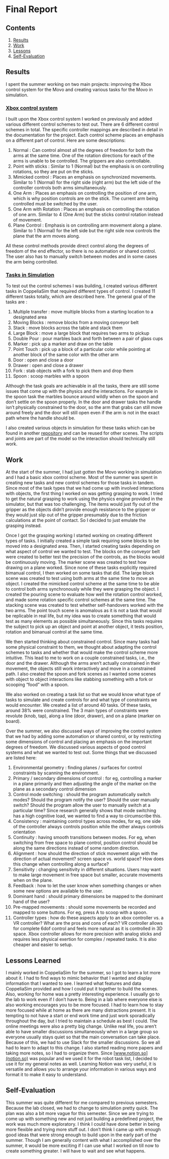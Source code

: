 # Final Report

## Contents
1. [Results](#results)
2. [Work](#work)
3. [Lessons](#lessons-learned)
4. [Self-Evaluation](#self-evaluation)

## Results

I spent the summer working on two main projects: improving the Xbox control system for the Movo and creating various tasks for the Movo in simulation.

### [Xbox control system](https://github.com/joshuawisc/movo-control-3)

I built upon the Xbox control system I worked on previously and added various different control schemes to test out. There are 6 different control schemes in total. The specific controller mappings are described in detail in the documentation for the project. Each control scheme places an emphasis on a different part of control. Here are some descriptions:

1. Normal : Can control almost all the degrees of freedom for both the arms at the same time. One of the rotation directions for each of the arms is unable to be controlled. The grippers are also controllable.
2. Point with sticks : Similar to 1 (Normal) but the emphasis is on controlling rotations, so they are put on the sticks.
3. Mimicked control : Places an emphasis on synchronized movements. Similar to 1 (Normal) for the right side (right arm) but the left side of the controller controls both arms simultaneously.
4. One Arm : Places an emphasis on controlling the position of one arm, which is why position controls are on the stick. The current arm being controlled must be switched by the user.
5. One Arm with Rotation : Places an emphasis on controlling the rotation of one arm. Similar to 4 (One Arm) but the sticks control rotation instead of movement.
6. Plane Control : Emphasis is on controlling arm movement along a plane. Similar to 1 (Normal) for the left side but the right side now controls the plane that the arm moves along.

All these control methods provide direct control along the degrees of freedom of the end effector, so there is no automation or shared control. The user also has to manually switch between modes and in some cases the arm being controlled.

### [Tasks in Simulation](https://github.com/joshuawisc/movo-sim-tasks)

To test out the control schemes I was building, I created various different tasks in CoppeliaSim that required different types of control. I created 11 different tasks totally, which are described here. The general goal of the tasks are :

1. Multiple transfer : move multiple blocks from a starting location to a designated area
2. Moving Blocks : remove blocks from a moving conveyor belt
3. Stack : move blocks across the table and stack them
4. Large Block : move a large block that requires two arms to pickup
5. Double Pour : pour marbles back and forth between a pair of glass cups
6. Marker : pick up a marker and draw on the table
7. Point Touch : pick up a block of a particular color while pointing at another block of the same color with the other arm
8. Door : open and close a door
9. Drawer : open and close a drawer
10. Fork : stab objects with a fork to pick them and drop them
11. Spoon : scoop marbles with a spoon

Although the task goals are achievable in all the tasks, there are still some issues that come up with the physics and the interactions. For example in the spoon task the marbles bounce around wildly when on the spoon and don’t settle on the spoon properly. In the door and drawer tasks the handle isn’t physically constrained to the door, so the arm that grabs can still move around freely and the door will still open even if the arm is not in the exact path where the handle should be.

I also created various objects in simulation for these tasks which can be found in another [repository](https://github.com/uwgraphics/CopeliaSimObjects) and can be reused for other scenes. The scripts and joints are part of the model so the interaction should technically still work.

## Work

At the start of the summer, I had just gotten the Movo working in simulation and I had a basic xbox control scheme. Most of the summer was spent in creating new tasks and new control schemes for those tasks in tandem. Since most of the task types that we had come up with involved interactions with objects, the first thing I worked on was getting grasping to work. I tried to get the natural grasping to work using the physics engine provided in the simulator, but that was too challenging. The items would just fly out of the gripper as the objects didn’t provide enough resistance to the gripper or they would just slip out of the gripper presumably due to the friction calculations at the point of contact. So I decided to just emulate the grasping instead.

Once I got the grasping working I started working on creating different types of tasks. I initially created a simple task requiring some blocks to be moved into a designated area. Then, I started creating tasks depending on what aspect of control we wanted to test. The blocks on the conveyor belt were created to better test the precision of the controls, as the blocks would be continuously moving. The marker scene was created to test how drawing on a plane worked. Since none of these tasks explicitly required bimanual control, I then worked on some tasks that did. The large block scene was created to test using both arms at the same time to move an object. I created the mimicked control scheme at the same time to be able to control both arms synchronously while they were grasping the object. I created the pouring scene to evaluate how well the rotation control worked, and made some rotation specific control schemes at the same time. The stacking scene was created to test whether self-handovers worked with the two arms. The point touch scene is anomalous as it is not a task that would be replicable in real life, but my idea was to create something that would test as many elements as possible simultaneously. Since this tasks requires the subject to pick up an object and point at another object, it tests position, rotation and bimanual control at the same time.


We then started thinking about constrained control. Since many tasks had some physical constraint to them, we thought about adapting the control schemes to tasks and whether that would make the control scheme more intuitive. This lead to me to work on a couple constrained tasks, i.e., the door and the drawer. Although the arms aren’t actually constrained in their movement, the objects still work interactively and move in a constrained path. I also created the spoon and fork scenes as I wanted some scenes with object to object interactions like stabbing something with a fork or scooping “food” with a spoon.

We also worked on creating a task list so that we would know what type of tasks to simulate and create controls for and what type of constraints we would encounter. We created a list of around 40 tasks. Of these tasks, around 38% were constrained. The 3 main types of constraints were revolute (knob, tap), along a line (door, drawer), and on a plane (marker on board).

Over the summer, we also discussed ways of improving the control system that we had by adding some automation or shared control, or by restricting some dimensions of control and placing an emphasis on the important degrees of freedom. We discussed various aspects of good control systems and what we wanted to test out. Some things that we discussed are listed here:

1. Environmental geometry : finding planes / surfaces for control constraints by scanning the environment.
2. Primary / secondary dimensions of control : for eg, controlling a marker in a plane primarily and then adjusting the angle of the marker on the plane as a secondary control dimension
3. Control mode switching : should the program automatically switch modes? Should the program notify the user? Should the user manually switch? Should the program allow the user to manually switch at a particular time? Since research generally shows that mode switching has a high cognitive load, we wanted to find a way to circumscribe this.
4. Consistency : maintaining control types across modes, for eg, one side of the controller always controls position while the other always controls orientation
5. Continuity : having smooth transitions between modes. For eg, when switching from free space to plane control, position control should be along the same directions instead of some random direction.
6. Alignment : how should the direction of stick movement align with the direction of actual movement? screen space vs. world space? How does this change when controlling along a surface?
7. Sensitivity : changing sensitivity in different situations. Users may want to make large movement in free space but smaller, accurate movements when on the plane.
8. Feedback : how to let the user know when something changes or when some new options are available to the user.
9. Dominant hand : should primary dimensions be mapped to the dominant hand of the user?
10. Pre-mapped movements : should some movements be recorded and mapped to some buttons. For eg, press A to scoop with a spoon.
11. Controller types : how do these aspects apply to an xbox controller vs. a VR controller? What are the pros and cons of each? VR controller allows for complete 6dof control and feels more natural as it is controlled in 3D space. Xbox controller allows for more precision with analog sticks and requires less physical exertion for complex / repeated tasks. It is also cheaper and easier to setup.

## Lessons Learned

I mainly worked in CoppeliaSim for the summer, so I got to learn a lot more about it. I had to find ways to mimic behavior that I wanted and display information that I wanted to see. I learned what features and data CoppeliaSim provided and how I could put it together to build the scenes. Also, working for home was a pretty interesting experience. I usually go to the lab to work even if I don’t have to. Being in a lab where everyone else is also working encourages you to be more focused. I had to learn how to stay more focused while at home as there are many distractions present. It is tempting to not have a start or end work time and just work sporadically throughout the day, but I tried to maintain a schedule as best I could. The online meetings were also a pretty big change. Unlike real life, you aren’t able to have smaller discussions simultaneously when in a large group so everyone usually stays quiet so that the main conversation can take place. Because of this, we had to use Slack for the smaller discussions. So we all had to learn to adapt to this change. I also started reading more papers and taking more notes, so I had to organize them. Since [www.notion.so](notion.so) was popular and we used it for the robot task list, I decided to use it for my general notes as well. Learning Notion was very useful, it is versatile and allows you to arrange your information in various ways and format it to make it easy to understand.


## Self-Evaluation

This summer was quite different for me compared to previous semesters. Because the lab closed, we had to change to simulation pretty quick. The plan was also a bit more vague for this semester. Since we are trying to come up with something new and not just building a predefined project, the work was much more exploratory. I think I could have done better in being more flexible and trying more stuff out. I don’t think I came up with enough good ideas that were strong enough to build upon in the early part of the summer. Though I am generally content with what I accomplished over the summer, it would be more exciting if I can use what I worked on till now to create something greater. I will have to wait and see what happens.
